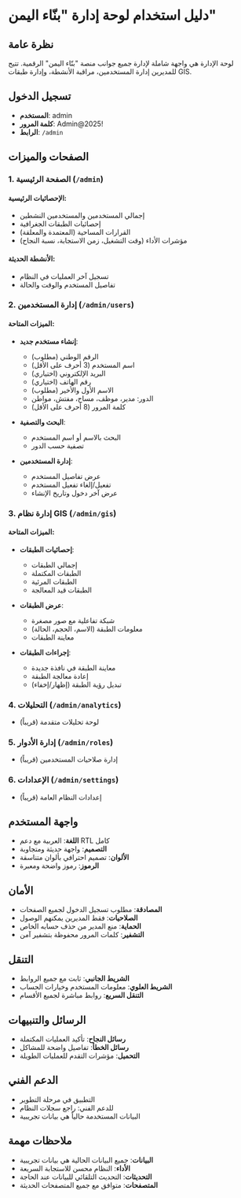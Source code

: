 # دليل استخدام لوحة إدارة "بنّاء اليمن"

## نظرة عامة
لوحة الإدارة هي واجهة شاملة لإدارة جميع جوانب منصة "بنّاء اليمن" الرقمية. تتيح للمديرين إدارة المستخدمين، مراقبة الأنشطة، وإدارة طبقات GIS.

## تسجيل الدخول
- **المستخدم**: admin
- **كلمة المرور**: Admin@2025!
- **الرابط**: `/admin`

## الصفحات والميزات

### 1. الصفحة الرئيسية (`/admin`)
#### الإحصائيات الرئيسية:
- إجمالي المستخدمين والمستخدمين النشطين
- إحصائيات الطبقات الجغرافية
- القرارات المساحية (المعتمدة والمعلقة)
- مؤشرات الأداء (وقت التشغيل، زمن الاستجابة، نسبة النجاح)

#### الأنشطة الحديثة:
- تسجيل آخر العمليات في النظام
- تفاصيل المستخدم والوقت والحالة

### 2. إدارة المستخدمين (`/admin/users`)
#### الميزات المتاحة:
- **إنشاء مستخدم جديد**:
  - الرقم الوطني (مطلوب)
  - اسم المستخدم (3 أحرف على الأقل)
  - البريد الإلكتروني (اختياري)
  - رقم الهاتف (اختياري)
  - الاسم الأول والأخير (مطلوب)
  - الدور: مدير، موظف، مساح، مفتش، مواطن
  - كلمة المرور (8 أحرف على الأقل)

- **البحث والتصفية**:
  - البحث بالاسم أو اسم المستخدم
  - تصفية حسب الدور

- **إدارة المستخدمين**:
  - عرض تفاصيل المستخدم
  - تفعيل/إلغاء تفعيل المستخدم
  - عرض آخر دخول وتاريخ الإنشاء

### 3. إدارة نظام GIS (`/admin/gis`)
#### الميزات المتاحة:
- **إحصائيات الطبقات**:
  - إجمالي الطبقات
  - الطبقات المكتملة
  - الطبقات المرئية
  - الطبقات قيد المعالجة

- **عرض الطبقات**:
  - شبكة تفاعلية مع صور مصغرة
  - معلومات الطبقة (الاسم، الحجم، الحالة)
  - معاينة الطبقات

- **إجراءات الطبقات**:
  - معاينة الطبقة في نافذة جديدة
  - إعادة معالجة الطبقة
  - تبديل رؤية الطبقة (إظهار/إخفاء)

### 4. التحليلات (`/admin/analytics`)
- لوحة تحليلات متقدمة (قريباً)

### 5. إدارة الأدوار (`/admin/roles`)
- إدارة صلاحيات المستخدمين (قريباً)

### 6. الإعدادات (`/admin/settings`)
- إعدادات النظام العامة (قريباً)

## واجهة المستخدم
- **اللغة**: العربية مع دعم RTL كامل
- **التصميم**: واجهة حديثة ومتجاوبة
- **الألوان**: تصميم احترافي بألوان متناسقة
- **الرموز**: رموز واضحة ومعبرة

## الأمان
- **المصادقة**: مطلوب تسجيل الدخول لجميع الصفحات
- **الصلاحيات**: فقط المديرين يمكنهم الوصول
- **الحماية**: منع المدير من حذف حسابه الخاص
- **التشفير**: كلمات المرور محفوظة بتشفير آمن

## التنقل
- **الشريط الجانبي**: ثابت مع جميع الروابط
- **الشريط العلوي**: معلومات المستخدم وخيارات الحساب
- **التنقل السريع**: روابط مباشرة لجميع الأقسام

## الرسائل والتنبيهات
- **رسائل النجاح**: تأكيد العمليات المكتملة
- **رسائل الخطأ**: تفاصيل واضحة للمشاكل
- **التحميل**: مؤشرات التقدم للعمليات الطويلة

## الدعم الفني
- التطبيق في مرحلة التطوير
- للدعم الفني: راجع سجلات النظام
- البيانات المستخدمة حالياً هي بيانات تجريبية

## ملاحظات مهمة
- **البيانات**: جميع البيانات الحالية هي بيانات تجريبية
- **الأداء**: النظام محسن للاستجابة السريعة
- **التحديثات**: التحديث التلقائي للبيانات عند الحاجة
- **المتصفحات**: متوافق مع جميع المتصفحات الحديثة